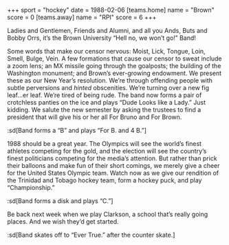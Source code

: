 +++
sport = "hockey"
date = 1988-02-06
[teams.home]
name = "Brown"
score = 0
[teams.away]
name = "RPI"
score = 6
+++

Ladies and Gentlemen, Friends and Alumni, and all you Ands, Buts and Bobby Orrs, it’s the Brown University “Hell no, we won’t go!” Band!

Some words that make our censor nervous: Moist, Lick, Tongue, Loin, Smell, Bulge, Vein. A few formations that cause our censor to sweat include a zoom lens; an MX missile going through the goalposts; the building of the Washington monument; and Brown’s ever-growing endowment. We present these as our New Year’s resolution. We’re through offending people with subtle perversions and _hinted_ obscenities. We’re turning over a new fig leaf...er leaf. We’re tired of being rude. The band now forms a pair of crotchless panties on the ice and plays “Dude Looks like a Lady.” Just kidding. We salute the new semester by asking the trustees to find a president that will give his or her all For Bruno and For Brown.

:sd[Band forms a “B” and plays “For B. and 4 B.”]

1988 should be a great year. The Olympics will see the world’s finest athletes competing for the gold, and the election will see the country’s finest politicians competing for the media’s attention. But rather than prick their balloons and make fun of their short comings, we merely give a cheer for the United States Olympic team. Watch now as we give our rendition of the Trinidad and Tobago hockey team, form a hockey puck, and play “Championship.”

:sd[Band forms a disk and plays “C.”]

Be back next week when we play Clarkson, a school that’s really going places. And we wish they’d get started.

:sd[Band skates off to “Ever True.” after the counter skate.]
